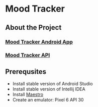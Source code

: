 # Mood Tracker

## About the Project

### [Mood Tracker Android App](/mood-tracker-android)

### [Mood Tracker API](/mood-tracker-api)

## Prerequsites
- Install stable version of Android Studio
- Install stable version of Intellij IDEA
- Install [Maestro](https://maestro.mobile.dev/getting-started/installing-maestro)
- Create an emulator: Pixel 6 API 30
